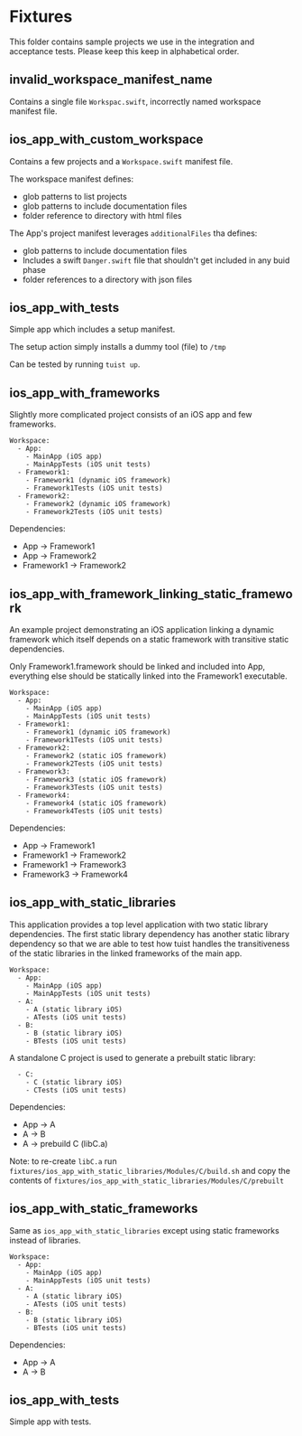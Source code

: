 # Fixtures

This folder contains sample projects we use in the integration and acceptance tests.
Please keep this keep in alphabetical order.

## invalid_workspace_manifest_name

Contains a single file `Workspac.swift`, incorrectly named workspace manifest file.

## ios_app_with_custom_workspace

Contains a few projects and a `Workspace.swift` manifest file. 

The workspace manifest defines:

- glob patterns to list projects
- glob patterns to include documentation files
- folder reference to directory with html files

The App's project manifest leverages `additionalFiles` tha defines:

- glob patterns to include documentation files
- Includes a swift `Danger.swift` file that shouldn't get included in any buid phase 
- folder references to a directory with json files

## ios_app_with_tests

Simple app which includes a setup manifest.

The setup action simply installs a dummy tool (file) to `/tmp`

Can be tested by running `tuist up`.

## ios_app_with_frameworks

Slightly more complicated project consists of an iOS app and few frameworks.

```
Workspace:
  - App:
    - MainApp (iOS app)
    - MainAppTests (iOS unit tests)
  - Framework1:
    - Framework1 (dynamic iOS framework)
    - Framework1Tests (iOS unit tests)
  - Framework2:
    - Framework2 (dynamic iOS framework)
    - Framework2Tests (iOS unit tests)
```

Dependencies:
  - App -> Framework1
  - App -> Framework2
  - Framework1 -> Framework2
  
## ios_app_with_framework_linking_static_framework

An example project demonstrating an iOS application linking a dynamic framework which itself depends on a static framework with transitive static dependencies.

Only Framework1.framework should be linked and included into App, everything else should be statically linked into the Framework1 executable.

```
Workspace:
  - App:
    - MainApp (iOS app)
    - MainAppTests (iOS unit tests)
  - Framework1:
    - Framework1 (dynamic iOS framework)
    - Framework1Tests (iOS unit tests)
  - Framework2:
    - Framework2 (static iOS framework)
    - Framework2Tests (iOS unit tests)
  - Framework3:
    - Framework3 (static iOS framework)
    - Framework3Tests (iOS unit tests)
  - Framework4:
    - Framework4 (static iOS framework)
    - Framework4Tests (iOS unit tests)
```

Dependencies:
  - App -> Framework1
  - Framework1 -> Framework2
  - Framework1 -> Framework3
  - Framework3 -> Framework4

## ios_app_with_static_libraries

This application provides a top level application with two static library dependencies. The first static library dependency has another static library dependency so that we are able to test how tuist handles the transitiveness of the static libraries in the linked frameworks of the main app.

```
Workspace:
  - App:
    - MainApp (iOS app)
    - MainAppTests (iOS unit tests)
  - A:
    - A (static library iOS)
    - ATests (iOS unit tests)
  - B:
    - B (static library iOS)
    - BTests (iOS unit tests)
```

A standalone C project is used to generate a prebuilt static library:
```
  - C:
    - C (static library iOS)
    - CTests (iOS unit tests)
```

Dependencies:
  - App -> A
  - A -> B
  - A -> prebuild C (libC.a)

  Note: to re-create `libC.a` run `fixtures/ios_app_with_static_libraries/Modules/C/build.sh` and copy the contents of `fixtures/ios_app_with_static_libraries/Modules/C/prebuilt` 

## ios_app_with_static_frameworks

Same as `ios_app_with_static_libraries` except using static frameworks instead of libraries.

```
Workspace:
  - App:
    - MainApp (iOS app)
    - MainAppTests (iOS unit tests)
  - A:
    - A (static library iOS)
    - ATests (iOS unit tests)
  - B:
    - B (static library iOS)
    - BTests (iOS unit tests)
```

Dependencies:
  - App -> A
  - A -> B

## ios_app_with_tests

Simple app with tests.

